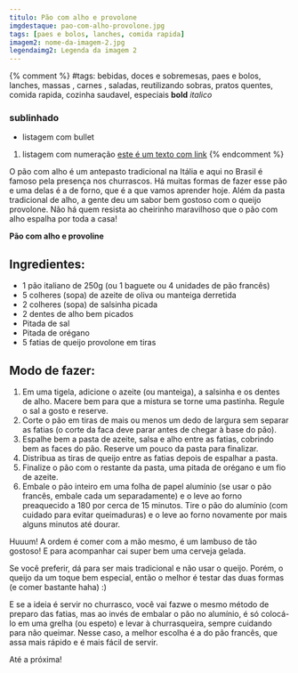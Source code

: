 ```yaml
---
titulo: Pão com alho e provolone
imgdestaque: pao-com-alho-provolone.jpg
tags: [paes e bolos, lanches, comida rapida]
imagem2: nome-da-imagem-2.jpg
legendaimg2: Legenda da imagem 2
---
```

{% comment %}
#tags: bebidas, doces e sobremesas, paes e bolos, lanches, massas , carnes , saladas, reutilizando sobras, pratos quentes, comida rapida, cozinha saudavel, especiais
**bold**
*italico*
### sublinhado
* listagem com bullet
1. listagem com numeração
[este é um texto com link](https://www.enderecodolink.com)
{% endcomment %}

O pão com alho é um antepasto tradicional na Itália e aqui no Brasil é famoso pela presença nos churrascos. Há muitas formas de fazer esse pão e uma delas é a de forno, que é a que vamos aprender hoje. Além da pasta tradicional de alho, a gente deu um sabor bem gostoso com o queijo provolone. Não há quem resista ao cheirinho maravilhoso que o pão com alho espalha por toda a casa!

**Pão com alho e provoline**

## Ingredientes:

* 1 pão italiano de 250g (ou 1 baguete ou 4 unidades de pão francês)
* 5 colheres (sopa) de azeite de oliva ou manteiga derretida
* 2 colheres (sopa) de salsinha picada 
* 2 dentes de alho bem picados 
* Pitada de sal 
* Pitada de orégano
* 5 fatias de queijo provolone em tiras

## Modo de fazer: 

1. Em uma tigela, adicione o azeite (ou manteiga), a salsinha e os dentes de alho. Macere bem para que a mistura se torne uma pastinha. Regule o sal a gosto e reserve. 
2. Corte o pão em tiras de mais ou menos um dedo de largura sem separar as fatias (o corte da faca deve parar antes de chegar à base do pão). 
3. Espalhe bem a pasta de azeite, salsa e alho entre as fatias, cobrindo bem as faces do pão. Reserve um pouco da pasta para finalizar.
4. Distribua as tiras de queijo entre as fatias depois de espalhar a pasta.
5. Finalize o pão com o restante da pasta, uma pitada de orégano e um fio de azeite. 
6. Embale o pão inteiro em uma folha de papel alumínio (se usar o pão francês, embale cada um separadamente) e o leve ao forno preaquecido a 180 por cerca de 15 minutos. Tire o pão do alumínio (com cuidado para evitar queimaduras) e o leve ao forno novamente por mais alguns minutos até dourar.

Huuum! A ordem é comer com a mão mesmo, é um lambuso de tão gostoso! E para acompanhar cai super bem uma cerveja gelada. 

Se você preferir, dá para ser mais tradicional e não usar o queijo. Porém, o queijo da um toque bem especial, então o melhor é testar das duas formas (e comer bastante haha) :)

E se a ideia é servir no churrasco, você vai fazwe o mesmo método de preparo das fatias, mas ao invés de embalar o pão no alumínio, é só colocá-lo em uma grelha (ou espeto) e levar à churrasqueira, sempre cuidando para não queimar. Nesse caso, a melhor escolha é a do pão francês, que assa mais rápido e é mais fácil de servir. 

Até a próxima!